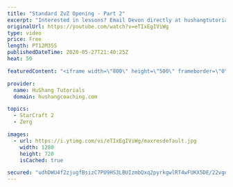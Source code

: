 ```yaml
---
title: "Standard ZvZ Opening - Part 2"
excerpt: "Interested in lessons? Email Devon directly at hushangtutorials@outlook.com ------------------------------------------------------------------------------------------------------- Want to support HuShang Tutorials directly? Patreon is a website where you can contribute a monthly donation that will help"
originalUrl: https://youtube.com/watch?v=eTIxEgIViWg
type: video
price: Free
length: PT12M35S
publishedDateTime: 2020-05-27T21:40:25Z
heat: 50

featuredContent: "<iframe width=\"800\" height=\"500\" frameborder=\"0\" src=\"https://www.youtube.com/embed/eTIxEgIViWg\" allow=\"accelerometer; autoplay; encrypted-media; gyroscope; picture-in-picture\" allowfullscreen></iframe>"

provider:
  name: HuShang Tutorials
  domain: hushangcoaching.com

topics:
  - StarCraft 2
  - Zerg

images:
  - url: https://i.ytimg.com/vi/eTIxEgIViWg/maxresdefault.jpg
    width: 1280
    height: 720
    isCached: true

secured: "udhDWU4f2zjugfBsizC7PU9HS3LBUIzmbQxq2pyrkgwlRT4wFUKX5DE/22vgnAQmnC9q77IwjwSHjvm6z42QL964yctyBE79RbYjxue0TbN6E59//nUZ2g5SbzOXIJ3MFLBb88KoojiNXmSEXFxegB0LOEDzldZgJoLzY1gafZ8CjLRNzk9XkO8ZlBPOnWoee/1GzGjZvMpo94V1pOPmGvuEsqNvTH77GKzWtkulvZgyKadCr7dsNWb+StLX9mloYZY0/JC0X6+w5c0w+op3vV1tO3sJwqgn1PSdOEpgpm4yLea2wZYq4M5v89z7sRT2vJ0cKWnGBmoyF55gjPpccd80csyALa15SA0PSArb8WBVC0kPgfasQy7EQnDpmM91/vNnSELUxQAiyJFAWHBd+lCr4lp0sBho2vzMXwUzg3s=;3aHI+2Zl+XW8ByjddPtIkg=="
---
```


